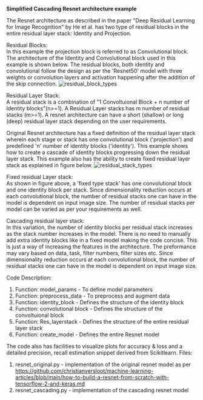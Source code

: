**Simplified Cascading Resnet architecture example**

The Resnet architecture as described in the paper "Deep Residual Learning for Image Recognition" by He et al. has two type of residual blocks in the entire residual layer stack: Identity and Projection.

Residual Blocks:  
In this example the projection block is referred to as Convolutional block. The architecture of the Identity and Convolutional block used in this example is shown below.
The residual blocks, both identity and convolutional follow the design as per the 'Resnet50' model with three weights or convolution layers and activation happening after the addition of the skip connection.
![residual_block_types](https://github.com/raddyp/CascadingResnetExample/assets/150963154/efabd015-0e4d-4e5a-94e2-8979f5318eb1)

Residual Layer Stack:  
A residual stack is a combination of "1 Convoltuional Block + n number of Identity blocks"(n>=1).
A Residual Layer stacks has m number of residual stacks (m>=1).
A resnet architecture can have a short (shallow) or long (deep) residual layer stack depending on the user requirements.

Original Resnet architecture has a fixed definition of the residual layer stack wherein each stage or stack has one convolutional block ('projection') and predefined 'n' number of identity blocks ('identity').
This example shows how to create a cascade of identity blocks progressing down the residual layer stack.
This example also has the ability to create fixed residual layer stack as explained in figure below.
![residual_stack_types](https://github.com/raddyp/CascadingResnetExample/assets/150963154/8194feb1-14c1-42eb-b089-c01e6a609485)

Fixed residual Layer stack:  
As shown in figure above, a 'fixed type stack' has one convolutional block and one identity block per stack. 
Since dimensionality reduction occurs at each convolutional block, the number of residual stacks one can have in the model is dependent on input image size.
The number of residual stacks per model can be varied as per your requirements as well.

Cascading residual layer stack:  
In this variation, the number of identity blocks per residual stack increases as the stack number increases in the model.
There is no need to manually add extra identity blocks like in a fixed model making the code concise.
This is just a way of increasing the features in the architecture. The preformance may vary based on data, task, filter numbers, filter sizes etc.
Since dimensionality reduction occurs at each convolutional block, the number of residual stacks one can have in the model is dependent on input image size.

Code Description:
1. Function: model_params -
    To define model parameters
2. Function: preprocess_data - 
    To preprocess and augment data
3. Function: identity_block - 
    Defines the structure of the identity block
4. Function: convolutional block -
    Defines the structure of the convoltuional block
5. Function: Res_layerstack - 
    Defines the structure of the entire residual layer stack
6. Function: create_model - 
    Defines the entire Resnet model

The code also has facilities to visualize plots for accuracy & loss and a detailed precision, recall estimation snippet derived from Scikitlearn.
Files:
1. resnet_original.py - implementation of the original resnet model as per
https://github.com/christianversloot/machine-learning-articles/blob/main/how-to-build-a-resnet-from-scratch-with-tensorflow-2-and-keras.md
2. resnet_cascading.py - implementation of the cascading resnet model

   


   
